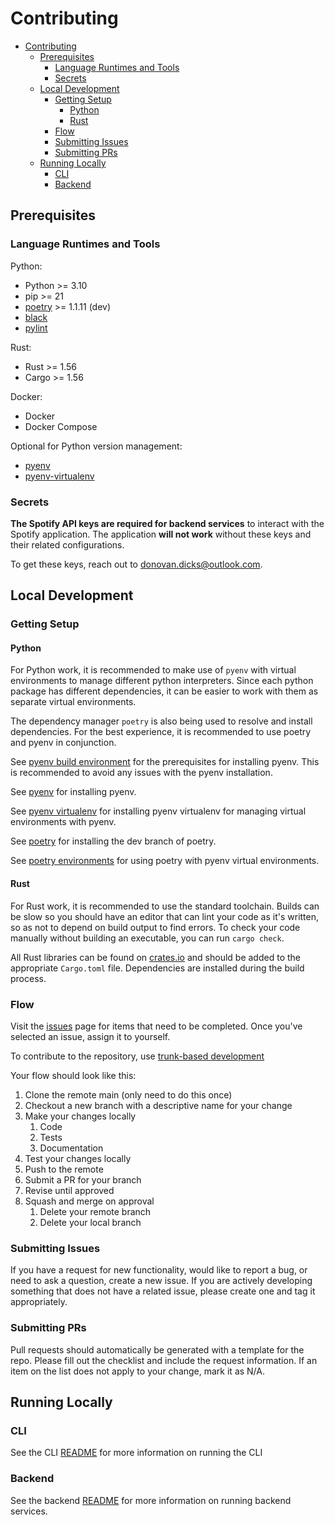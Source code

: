 # Contributing

- [Contributing](#contributing)
  - [Prerequisites](#prerequisites)
    - [Language Runtimes and Tools](#language-runtimes-and-tools)
    - [Secrets](#secrets)
  - [Local Development](#local-development)
    - [Getting Setup](#getting-setup)
      - [Python](#python)
      - [Rust](#rust)
    - [Flow](#flow)
    - [Submitting Issues](#submitting-issues)
    - [Submitting PRs](#submitting-prs)
  - [Running Locally](#running-locally)
    - [CLI](#cli)
    - [Backend](#backend)

## Prerequisites

### Language Runtimes and Tools

Python:

- Python >= 3.10
- pip >= 21
- [poetry](https://python-poetry.org/docs/master/) >= 1.1.11 (dev)
- [black](https://github.com/psf/black)
- [pylint](https://pylint.org/)

Rust:

- Rust >= 1.56
- Cargo >= 1.56

Docker:

- Docker
- Docker Compose

Optional for Python version management:

- [pyenv](https://github.com/pyenv/pyenv)
- [pyenv-virtualenv](https://github.com/pyenv/pyenv-virtualenv)

### Secrets

__The Spotify API keys are required for backend services__ to interact with the Spotify
application. The application __will not work__ without these keys and their related
configurations.

To get these keys, reach out to <donovan.dicks@outlook.com>.

## Local Development

### Getting Setup

#### Python

For Python work, it is recommended to make use of `pyenv` with virtual environments
to manage different python interpreters. Since each python package has different
dependencies, it can be easier to work with them as separate virtual environments.

The dependency manager `poetry` is also being used to resolve and install dependencies.
For the best experience, it is recommended to use poetry and pyenv in conjunction.

See [pyenv build environment](https://github.com/pyenv/pyenv-installer) for the
prerequisites for installing pyenv. This is recommended to avoid any issues with
the pyenv installation.

See [pyenv](https://github.com/pyenv/pyenv-installer) for installing pyenv.

See [pyenv virtualenv](https://github.com/pyenv/pyenv-installer) for installing pyenv
virtualenv for managing virtual environments with pyenv.

See [poetry](https://python-poetry.org/docs/master/#installation) for installing
the dev branch of poetry.

See [poetry environments](https://python-poetry.org/docs/master/managing-environments/#switching-between-environments) for using
poetry with pyenv virtual environments.

#### Rust

For Rust work, it is recommended to use the standard toolchain. Builds can be slow
so you should have an editor that can lint your code as it's written, so as not
to depend on build output to find errors. To check your code manually without
building an executable, you can run `cargo check`.

All Rust libraries can be found on [crates.io](https://crates.io) and should be
added to the appropriate `Cargo.toml` file. Dependencies are installed during the
build process.

### Flow

Visit the [issues](https://github.com/donovandicks/datafy/issues) page for items that
need to be completed. Once you've selected an issue, assign it to yourself.

To contribute to the repository, use [trunk-based development](https://www.atlassian.com/continuous-delivery/continuous-integration/trunk-based-development)

Your flow should look like this:

1. Clone the remote main (only need to do this once)
2. Checkout a new branch with a descriptive name for your change
3. Make your changes locally
    1. Code
    2. Tests
    3. Documentation
4. Test your changes locally
5. Push to the remote
6. Submit a PR for your branch
7. Revise until approved
8. Squash and merge on approval
   1. Delete your remote branch
   2. Delete your local branch

### Submitting Issues

If you have a request for new functionality, would like to report a bug, or need
to ask a question, create a new issue. If you are actively developing something
that does not have a related issue, please create one and tag it appropriately.

### Submitting PRs

Pull requests should automatically be generated with a template for the repo. Please
fill out the checklist and include the request information. If an item on the list
does not apply to your change, mark it as N/A.

## Running Locally

### CLI

See the CLI [README](./cli/README.md) for more information on running the CLI

### Backend

See the backend [README](./backend/README.md) for more information on running
backend services.
